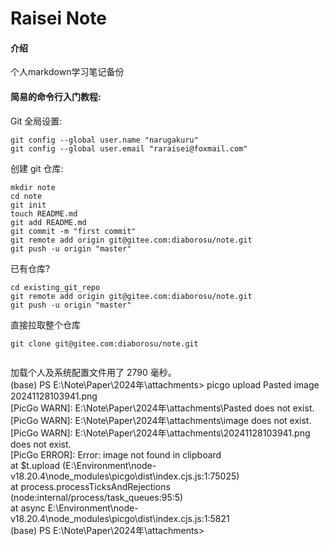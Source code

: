 # Raisei Note

#### 介绍
个人markdown学习笔记备份

#### 简易的命令行入门教程:

Git 全局设置:

```shell
git config --global user.name "narugakuru"
git config --global user.email "raraisei@foxmail.com"
```
创建 git 仓库:

```shell
mkdir note
cd note
git init 
touch README.md
git add README.md
git commit -m "first commit"
git remote add origin git@gitee.com:diaborosu/note.git
git push -u origin "master"
```

已有仓库?

```shell
cd existing_git_repo
git remote add origin git@gitee.com:diaborosu/note.git
git push -u origin "master"
```

直接拉取整个仓库

```shell
git clone git@gitee.com:diaborosu/note.git
```


![]()

加载个人及系统配置文件用了 2790 毫秒。  
(base) PS E:\Note\Paper\2024年\attachments> picgo upload Pasted image 20241128103941.png  
[PicGo WARN]: E:\Note\Paper\2024年\attachments\Pasted does not exist.  
[PicGo WARN]: E:\Note\Paper\2024年\attachments\image does not exist.  
[PicGo WARN]: E:\Note\Paper\2024年\attachments\20241128103941.png does not exist.  
[PicGo ERROR]: Error: image not found in clipboard  
at $t.upload (E:\Environment\node-v18.20.4\node_modules\picgo\dist\index.cjs.js:1:75025)  
at process.processTicksAndRejections (node:internal/process/task_queues:95:5)  
at async E:\Environment\node-v18.20.4\node_modules\picgo\dist\index.cjs.js:1:5821  
(base) PS E:\Note\Paper\2024年\attachments>

